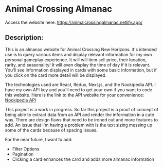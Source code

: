 # Animal Crossing Almanac

Access the website here: https://animalcrossingalmanac.netlify.app/

## Description:

This is an almanac website for Animal Crossing New Horizons. It's intended use is to query various items and display relevant information for my own personal gameplay experience. It will will item sell price, their location, rarity, and seasonality! It will even display the time of day if it is relevant. You'll see information displayed in cards with some basic information, but if you click on the card more detail will be displayed.

The technologies used are React, Redux, Next.js, and the Nookipedia API. I have my own API key and you'll need to get your own if you want to code this website. Here is the link to the API website for your convenience: [Nookipedia API](https://api.nookipedia.com/)

This project is a work in progress. So far this project is a proof of concept of being able to extract data from an API and render the information in a cute way. There are design flaws that need to be ironed out and more features to add. An issue that I'm having a problem with is the text sizing messing up some of the cards because of spacing issues.

For the near future, I want to add:

- Filter Options
- Pagination
- Clicking a card enhances the card and adds more almanac information
